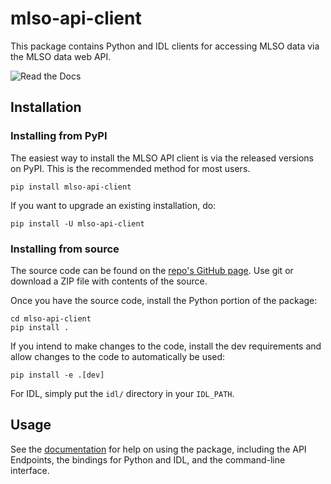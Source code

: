 # mlso-api-client

This package contains Python and IDL clients for accessing MLSO data via the
MLSO data web API.

![Read the Docs](https://app.readthedocs.org/projects/mlso-api-client/badge/?version=latest)

## Installation

### Installing from PyPI

The easiest way to install the MLSO API client is via the released versions on
PyPI. This is the recommended method for most users.

```console
pip install mlso-api-client
```

If you want to upgrade an existing installation, do:

```console
pip install -U mlso-api-client
```


### Installing from source

The source code can be found on the [repo's GitHub page]. Use git or download
a ZIP file with contents of the source.

[repo's GitHub page]: https://github.com/NCAR/mlso-api-client

Once you have the source code, install the Python portion of the package:

```console
cd mlso-api-client
pip install .
```

If you intend to make changes to the code, install the dev requirements and
allow changes to the code to automatically be used:

```console
pip install -e .[dev]
```

For IDL, simply put the `idl/` directory in your `IDL_PATH`.


## Usage

See the [documentation] for help on using the package, including the API
Endpoints, the bindings for Python and IDL, and the command-line interface.

[documentation]: https://mlso-api-client.readthedocs.io/en/latest/index.html
